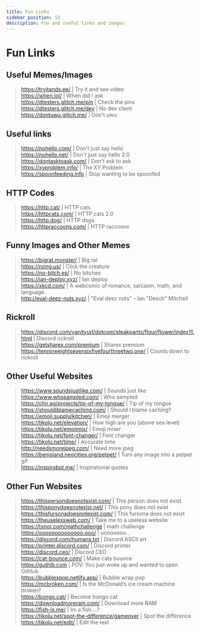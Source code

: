 ```yaml
---
title: Fun Links
sidebar_position: 13
description: Fun and useful links and images
---
```


# Fun Links

## Useful Memes/Images
> <https://tryitands.ee/> | Try it and see video   <br/>
<https://when.lol/> | When did I ask   <br/>
<https://dtesters.glitch.me/pin> | Check the pins   <br/>
<https://dtesters.glitch.me/dev> | No dev client   <br/>
<https://dontuwu.glitch.me/> | Don't uwu  <br/>


## Useful links
> <https://nohello.com/> | Don't just say hello   <br/>
<https://nohello.net/> | Don't just say hello 2.0 <br/>
<https://dontasktoask.com/> | Don't ask to ask   <br/>
<https://xyproblem.info/> | The XY Problem <br/>
<https://spoonfeeding.info> | Stop wanting to be spoonfed <br/>


## HTTP Codes
> <https://http.cat/> | HTTP cats   <br/>
<https://httpcats.com/> | HTTP cats 2.0 <br/>
<https://http.dog/> |  HTTP dogs <br/>
<https://httpraccoons.com/> | HTTP raccoons  <br/>


## Funny Images and Other Memes
> <https://bigrat.monster/> | Big rat   <br/>
<https://roing.us/> | Click the creature  <br/>
<https://no-bitch.es/> | No bitches  <br/>
<https://ian-deploy.xyz/> | Ian deploy  <br/>
<https://xkcd.com/> | A webcomic of romance, sarcasm, math, and language.  <br/>
<http://eval-deez-nuts.xyz/> | "Eval deez nuts" – Ian "Desch" Mitchell <br/>


## Rickroll
> <https://discord.com/vanityurl/dotcom/steakpants/flour/flower/index11.html> | Discord rickroll <br/>
<https://getsharex.com/premium> | Sharex premium   <br/>
<https://tennineeightsevensixfivefourthreetwo.one/> | Counts down to rickroll   <br/>


## Other Useful Websites
> <https://www.soundsjustlike.com/> | Sounds just like   <br/>
<https://www.whosampled.com/> | Who sampled   <br/>
<https://chir.ag/projects/tip-of-my-tongue/> | Tip of my tongue   <br/>
<https://shouldiblamecaching.com/> | Should I blame caching?  <br/>
<https://emoji.supply/kitchen/> | Emoji merger <br/>
<https://tikolu.net/elevation/> | How high are you (above sea level)  <br/>
<https://tikolu.net/emojimix/> | Emoji mixer  <br/>
<https://tikolu.net/font-changer/> | Font changer  <br/>
<https://tikolu.net/time/> | Accurate time  <br/>
<http://needsmorejpeg.com/> |  Need more jpeg  <br/>
<https://benisland.neocities.org/petpet/> | Turn any image into a petpet gif  <br/>
<https://inspirobot.me/> | Inspirational quotes <br/>


## Other Fun Websites
> <https://thispersondoesnotexist.com/> | This person does not exist   <br/>
<https://thisponydoesnotexist.net/> | This pony does not exist <br/>
<https://thisfursonadoesnotexist.com/> | This fursona does not exist  <br/>
<https://theuselessweb.com/> | Take me to a useless website  <br/>
<https://txnor.com/mathchallenge> | math challenge <br />
<https://oooooooooooooo.ooo/> | oooooooo...  <br/>
<https://discord.com/humans.txt> | Discord ASCII art  <br/>
<https://printer.discord.com/> | Discord printer  <br/>
<https://discord.ceo/> | Discord CEO  <br/>
<https://cat-bounce.com/> | Make cats bounce <br />
<https://guthib.com> | POV: You just woke up and wanted to open GitHub  <br/>
<https://bubblespop.netlify.app/> | Bubble wrap pop  <br/>
<https://mcbroken.com/> | Is the McDonald’s ice cream machine broken?  <br/>
<https://bongo.cat/> | Become bongo cat  <br/>
<https://downloadmoreram.com/> | Download more RAM  <br/>
<https://fish-is.me/> | Im a fish....?  <br/>
<https://tikolu.net/spot-the-difference/gameover> | Spot the difference <br/>
<https://tikolu.net/edit/> | Edit the text  <br/>
